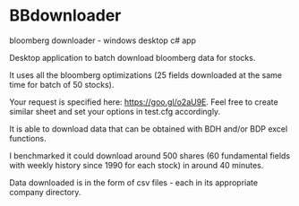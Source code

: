 # BBdownloader
bloomberg downloader - windows desktop c# app

Desktop application to batch download bloomberg data for stocks.

It uses all the bloomberg optimizations (25 fields downloaded at the same time for batch of 50 stocks).

Your request is specified here: https://goo.gl/o2aU9E.
Feel free to create similar sheet and set your options in test.cfg accordingly.

It is able to download data that can be obtained with BDH and/or BDP excel functions.

I benchmarked it could download around 500 shares (60 fundamental fields with weekly history since 1990 for each stock) in around 40 minutes.

Data downloaded is in the form of csv files - each in its appropriate company directory.